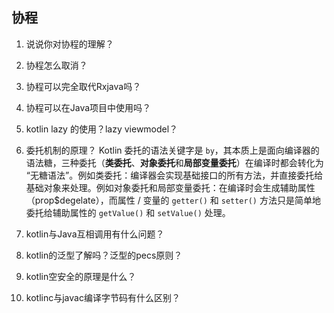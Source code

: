 ## 协程

1. 说说你对协程的理解？
2. 协程怎么取消？
3. 协程可以完全取代Rxjava吗？
4. 协程可以在Java项目中使用吗？



1. kotlin lazy 的使用？lazy viewmodel？
2. 委托机制的原理？
   Kotlin 委托的语法关键字是 `by`，其本质上是面向编译器的语法糖，三种委托（**类委托**、**对象委托**和**局部变量委托**）在编译时都会转化为 “无糖语法”。例如类委托：编译器会实现基础接口的所有方法，并直接委托给基础对象来处理。例如对象委托和局部变量委托：在编译时会生成辅助属性（prop$degelate），而属性 / 变量的 `getter()` 和 `setter()` 方法只是简单地委托给辅助属性的 `getValue()` 和 `setValue()` 处理。
3. kotlin与Java互相调用有什么问题？
4. kotlin的泛型了解吗？泛型的pecs原则？
5. kotlin空安全的原理是什么？
6. kotlinc与javac编译字节码有什么区别？